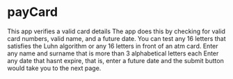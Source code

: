 # payCard
This app verifies a valid card details
The app does this by checking for valid card numbers, valid name, and a future date.
You can test any 16 letters that satisfies the Luhn algorithm or any 16 letters in front of an atm card.
Enter any name and surname that is more than 3 alphabetical letters each
Enter any date that hasnt expire, that is, enter a future date
and the submit button would take you to the next page.
